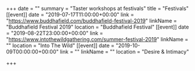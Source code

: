 +++
date = ""
summary = "Taster workshops at festivals"
title = "Festivals"
[[event]]
date = "2019-07-17T11:00:00+00:00"
link = "https://www.buddhafield.com/buddhafield-festival-2019"
linkName = "Buddhafield Festival 2019"
location = "Buddhafield Festival"
[[event]]
date = "2019-08-22T23:00:00+00:00"
link = "https://www.intothewildgathering.com/summer-festival-2019"
linkName = ""
location = "Into The Wild"
[[event]]
date = "2019-10-09T00:00:00+00:00"
link = ""
linkName = ""
location = "Desire & Intimacy"

+++
